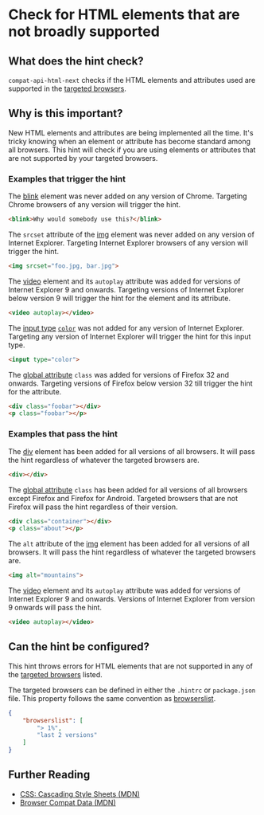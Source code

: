 # Check for HTML elements that are not broadly supported

## What does the hint check?

`compat-api-html-next` checks if the HTML elements and attributes used are
supported in the [targeted browsers][browser-context].

## Why is this important?

New HTML elements and attributes are being implemented all the time.
It's tricky knowing when an element or attribute has become standard
among all browsers. This hint will check if you are using elements or
attributes that are not supported by your targeted browsers.

### Examples that **trigger** the hint

The [blink][blink] element was never added on any version of Chrome.
Targeting Chrome browsers of any version will trigger the hint.

```html
<blink>Why would somebody use this?</blink>
```

The `srcset` attribute of the [img][img] element was never
added on any version of Internet Explorer. Targeting
Internet Explorer browsers of any version will trigger the hint.

```html
<img srcset="foo.jpg, bar.jpg">
```

The [video][video] element and its `autoplay` attribute was added for versions
of Internet Explorer 9 and onwards. Targeting versions of Internet Explorer
below version 9 will trigger the hint for the element and its attribute.

```html
<video autoplay></video>
```

The [input type][input-type] [`color`][input-type-color] was not added for any
version of Internet Explorer. Targeting any version of Internet Explorer
will trigger the hint for this input type.

```html
<input type="color">
```

The [global attribute][global-attr] `class` was added for versions of Firefox
32 and onwards. Targeting versions of Firefox below version 32 till trigger
the hint for the attribute.

```html
<div class="foobar"></div>
<p class="foobar"></p>
```

### Examples that **pass** the hint

The [div][div] element has been added for all versions of all browsers.
It will pass the hint regardless of whatever the targeted browsers are.

```html
<div></div>
```

The [global attribute][global-attr] `class` has been added for all versions of
all browsers except Firefox and Firefox for Android. Targeted browsers that are
not Firefox will pass the hint regardless of their version.

```html
<div class="container"></div>
<p class="about"></p>
```

The `alt` attribute of the [img][img] element has been added for all versions
of all browsers. It will pass the hint regardless of whatever the targeted
browsers are.

```html
<img alt="mountains">
```

The [video][video] element and its `autoplay` attribute was added for versions
of Internet Explorer 9 and onwards. Versions of Internet Explorer from version
9 onwards will pass the hint.

```html
<video autoplay></video>
```

## Can the hint be configured?

This hint throws errors for HTML elements that are not supported in any of the
[targeted browsers][targeted-browsers] listed.

The targeted browsers can be defined in either the `.hintrc` or
`package.json` file.
This property follows the same convention as [browserslist][browserslist].

```json
{
    "browserslist": [
        "> 1%",
        "last 2 versions"
    ]
}
```

## Further Reading

* [CSS: Cascading Style Sheets (MDN)][docmdn]
* [Browser Compat Data (MDN)][browser-compat]

<!-- Link labels: -->

[blink]: https://developer.mozilla.org/en-US/docs/Web/HTML/Element/blink
[img]: https://developer.mozilla.org/en-US/docs/Web/HTML/Element/img
[video]: https://developer.mozilla.org/en-US/docs/Web/HTML/Element/video
[div]: https://developer.mozilla.org/en-US/docs/Web/HTML/Element/div
[input-type-color]: https://developer.mozilla.org/en-US/docs/Web/HTML/Element/input/color
[input-type]: https://developer.mozilla.org/en-US/docs/Web/HTML/Element/input
[global-attr]: https://developer.mozilla.org/en-US/docs/Web/HTML/Global_attributes
[docmdn]: https://developer.mozilla.org/en-US/docs/Web/HTML
[browser-compat]: https://github.com/mdn/browser-compat-data
[browser-context]: https://webhint.io/docs/user-guide/configuring-webhint/browser-context/
[browserslist]: https://github.com/browserslist/browserslist#readme
[targeted-browsers]: ../../hint/docs/user-guide/configuring-webhint/browser-context.md
